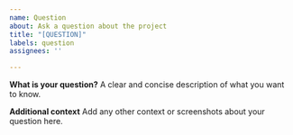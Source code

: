 ```yaml
---
name: Question
about: Ask a question about the project
title: "[QUESTION]"
labels: question
assignees: ''

---
```


**What is your question?**
A clear and concise description of what you want to know.

**Additional context**
Add any other context or screenshots about your question here.
